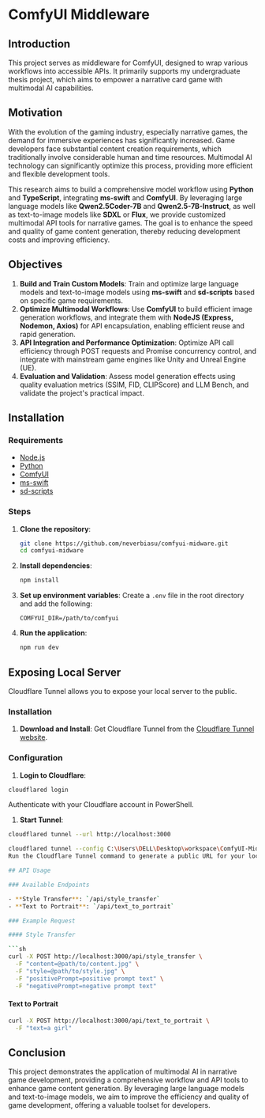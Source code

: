 # ComfyUI Middleware

## Introduction

This project serves as middleware for ComfyUI, designed to wrap various workflows into accessible APIs. It primarily supports my undergraduate thesis project, which aims to empower a narrative card game with multimodal AI capabilities.

## Motivation

With the evolution of the gaming industry, especially narrative games, the demand for immersive experiences has significantly increased. Game developers face substantial content creation requirements, which traditionally involve considerable human and time resources. Multimodal AI technology can significantly optimize this process, providing more efficient and flexible development tools.

This research aims to build a comprehensive model workflow using **Python** and **TypeScript**, integrating **ms-swift** and **ComfyUI**. By leveraging large language models like **Qwen2.5Coder-7B** and **Qwen2.5-7B-Instruct**, as well as text-to-image models like **SDXL** or **Flux**, we provide customized multimodal API tools for narrative games. The goal is to enhance the speed and quality of game content generation, thereby reducing development costs and improving efficiency.

## Objectives

1. **Build and Train Custom Models**: Train and optimize large language models and text-to-image models using **ms-swift** and **sd-scripts** based on specific game requirements.
2. **Optimize Multimodal Workflows**: Use **ComfyUI** to build efficient image generation workflows, and integrate them with **NodeJS (Express, Nodemon, Axios)** for API encapsulation, enabling efficient reuse and rapid generation.
3. **API Integration and Performance Optimization**: Optimize API call efficiency through POST requests and Promise concurrency control, and integrate with mainstream game engines like Unity and Unreal Engine (UE).
4. **Evaluation and Validation**: Assess model generation effects using quality evaluation metrics (SSIM, FID, CLIPScore) and LLM Bench, and validate the project's practical impact.

## Installation

### Requirements

- [Node.js](https://nodejs.org/en/learn/getting-started/how-to-install-nodejs)
- [Python](https://www.python.org/downloads/)
- [ComfyUI](https://github.com/comfyanonymous/ComfyUI)
- [ms-swift](https://github.com/modelscope/ms-swift)
- [sd-scripts](https://github.com/kohya-ss/sd-scripts)

### Steps

1. **Clone the repository**:

   ```sh
   git clone https://github.com/neverbiasu/comfyui-midware.git
   cd comfyui-midware
   ```

2. **Install dependencies**:

   ```sh
   npm install
   ```

3. **Set up environment variables**:
   Create a `.env` file in the root directory and add the following:

   ```env
   COMFYUI_DIR=/path/to/comfyui
   ```

4. **Run the application**:
   ```sh
   npm run dev
   ```

## Exposing Local Server

Cloudflare Tunnel allows you to expose your local server to the public.

### Installation

1. **Download and Install**: Get Cloudflare Tunnel from the [Cloudflare Tunnel website](https://developers.cloudflare.com/cloudflare-one/connections/connect-apps/install-and-setup/installation).

### Configuration

1. **Login to Cloudflare**:

```sh
cloudflared login
```

Authenticate with your Cloudflare account in PowerShell.

1. **Start Tunnel**:

```sh
cloudflared tunnel --url http://localhost:3000
```

```sh
cloudflared tunnel --config C:\Users\DELL\Desktop\workspace\ComfyUI-Midware\config.yml run midware-tunnel```
Run the Cloudflare Tunnel command to generate a public URL for your local server.

## API Usage

### Available Endpoints

- **Style Transfer**: `/api/style_transfer`
- **Text to Portrait**: `/api/text_to_portrait`

### Example Request

#### Style Transfer

```sh
curl -X POST http://localhost:3000/api/style_transfer \
  -F "content=@path/to/content.jpg" \
  -F "style=@path/to/style.jpg" \
  -F "positivePrompt=positive prompt text" \
  -F "negativePrompt=negative prompt text"
```

#### Text to Portrait

```sh
curl -X POST http://localhost:3000/api/text_to_portrait \
  -F "text=a girl"
```

## Conclusion

This project demonstrates the application of multimodal AI in narrative game development, providing a comprehensive workflow and API tools to enhance game content generation. By leveraging large language models and text-to-image models, we aim to improve the efficiency and quality of game development, offering a valuable toolset for developers.
